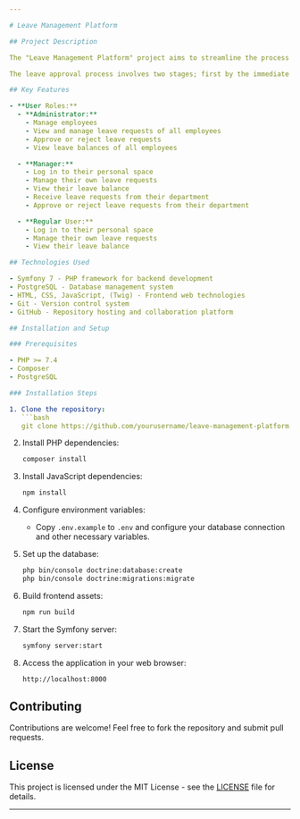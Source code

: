 ```yaml
---

# Leave Management Platform

## Project Description

The "Leave Management Platform" project aims to streamline the process of managing employee leaves at IT Development Canada. The platform allows employees to log in, access their personal space, check their leave balances, submit leave requests, and track the status of their requests. Administrators, who are responsible for HR management, have additional functionalities such as managing employees, reviewing leave requests, approving or rejecting requests, and monitoring leave balances for all employees.

The leave approval process involves two stages; first by the immediate supervisor (Manager) and then by the company director (Admin). Any leave rejection requires a specific comment detailing the reason for rejection.

## Key Features

- **User Roles:**
  - **Administrator:**
    - Manage employees
    - View and manage leave requests of all employees
    - Approve or reject leave requests
    - View leave balances of all employees

  - **Manager:**
    - Log in to their personal space
    - Manage their own leave requests
    - View their leave balance
    - Receive leave requests from their department
    - Approve or reject leave requests from their department

  - **Regular User:**
    - Log in to their personal space
    - Manage their own leave requests
    - View their leave balance

## Technologies Used

- Symfony 7 - PHP framework for backend development
- PostgreSQL - Database management system
- HTML, CSS, JavaScript, (Twig) - Frontend web technologies
- Git - Version control system
- GitHub - Repository hosting and collaboration platform

## Installation and Setup

### Prerequisites

- PHP >= 7.4
- Composer
- PostgreSQL

### Installation Steps

1. Clone the repository:
   ```bash
   git clone https://github.com/yourusername/leave-management-platform.git
   ```

2. Install PHP dependencies:
   ```bash
   composer install
   ```

3. Install JavaScript dependencies:
   ```bash
   npm install
   ```

4. Configure environment variables:
   - Copy `.env.example` to `.env` and configure your database connection and other necessary variables.

5. Set up the database:
   ```bash
   php bin/console doctrine:database:create
   php bin/console doctrine:migrations:migrate
   ```

6. Build frontend assets:
   ```bash
   npm run build
   ```

7. Start the Symfony server:
   ```bash
   symfony server:start
   ```

8. Access the application in your web browser:
   ```
   http://localhost:8000
   ```

## Contributing

Contributions are welcome! Feel free to fork the repository and submit pull requests.

## License

This project is licensed under the MIT License - see the [LICENSE](LICENSE) file for details.

---
```

